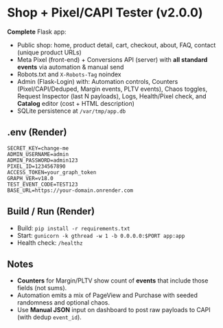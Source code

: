 
# Shop + Pixel/CAPI Tester (v2.0.0)

**Complete** Flask app:
- Public shop: home, product detail, cart, checkout, about, FAQ, contact (unique product URLs)
- Meta Pixel (front-end) + Conversions API (server) with **all standard events** via automation & manual send
- Robots.txt and `X-Robots-Tag` noindex
- Admin (Flask-Login) with: Automation controls, Counters (Pixel/CAPI/Deduped, Margin events, PLTV events), Chaos toggles,
  Request Inspector (last N payloads), Logs, Health/Pixel check, and **Catalog** editor (cost + HTML description)
- SQLite persistence at `/var/tmp/app.db`

## .env (Render)
```
SECRET_KEY=change-me
ADMIN_USERNAME=admin
ADMIN_PASSWORD=admin123
PIXEL_ID=1234567890
ACCESS_TOKEN=your_graph_token
GRAPH_VER=v18.0
TEST_EVENT_CODE=TEST123
BASE_URL=https://your-domain.onrender.com
```

## Build / Run (Render)
- Build: `pip install -r requirements.txt`
- Start: `gunicorn -k gthread -w 1 -b 0.0.0.0:$PORT app:app`
- Health check: `/healthz`

## Notes
- **Counters** for Margin/PLTV show count of **events** that include those fields (not sums).
- Automation emits a mix of PageView and Purchase with seeded randomness and optional chaos.
- Use **Manual JSON** input on dashboard to post raw payloads to CAPI (with dedup `event_id`).

